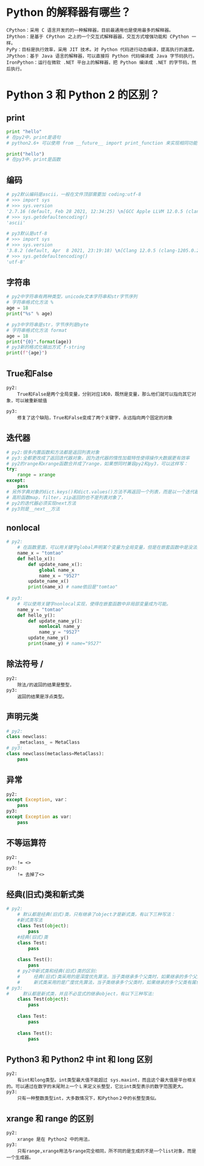 # Python 的解释器有哪些？
    CPython：采用 C 语言开发的的一种解释器，目前最通用也是使用最多的解释器。
    IPython：是基于 CPython 之上的一个交互式解释器器，交互方式增强功能和 CPython 一样。
    PyPy：目标是执行效率，采用 JIT 技术。对 Python 代码进行动态编译，提高执行的速度。
    JPython：基于 Java 语言的解释器，可以直接将 Python 代码编译成 Java 字节码执行。
    IronPython：运行在微软 .NET 平台上的解释器，把 Python 编译成 .NET 的字节码，然后执行。

# Python 3 和 Python 2 的区别？
## print
```python
print "hello"
# 在py2中，print是语句
# python2.6+ 可以使用 from __future__ import print_function 来实现相同功能，将print当作函数使用

print("hello")
# 在py3中，print是函数
```
## 编码
```python
# py2默认编码是ascii，一般在文件顶部需要加 coding:utf-8
# >>> import sys
# >>> sys.version
'2.7.16 (default, Feb 28 2021, 12:34:25) \n[GCC Apple LLVM 12.0.5 (clang-1205.0.19.59.6) [+internal-os, ptrauth-isa=deploy'
# >>> sys.getdefaultencoding()
'ascii'

# py3默认是utf-8
# >>> import sys
# >>> sys.version
'3.8.2 (default, Apr  8 2021, 23:19:18) \n[Clang 12.0.5 (clang-1205.0.22.9)]'
# >>> sys.getdefaultencoding()
'utf-8'

```

## 字符串
```python
# py2中字符串有两种类型，unicode文本字符串和str字节序列
# 字符串格式化方法 % 
age = 18
print("%s" % age)

# py3中字符串是str，字节序列是byte
# 字符串格式化方法 format
age = 18
print("{0}".format(age))
# py3新的格式化输出方式 f-string
print(f"{age}")
```

## True和False
    py2:
        True和False是两个全局变量，分别对应1和0，既然是变量，那么他们就可以指向其它对象，可以被重新赋值
    
    py3:
        修复了这个缺陷，True和False变成了两个关键字，永远指向两个固定的对象

## 迭代器
```python
# py2:很多内置函数和方法都是返回列表对象
# py3:全都更改成了返回迭代器对象，因为迭代器的惰性加载特性使得操作大数据更有效率
# py2的range和xrange函数合并成了range，如果想同时兼容py2和py3，可以这样写：
try:
    range = xrange
except:
    pass
# 另外字典对象的dict.keys()和dict.values()方法不再返回一个列表，而是以一个迭代器的'view'的对象返回，
# 高阶函数map，filter，zip返回的也不是列表对象了，
# py2的迭代器必须实现next方法
# py3则是__next__方法
```

## nonlocal 
```python
# py2:
    # 在函数里面，可以用关键字global声明某个变量为全局变量，但是在嵌套函数中是没法实现的
    name_x = "tomtao"
    def hello_x():
        def update_name_x():
            global name_x
            name_x = "9527"
        update_name_x()
        print(name_x) # name依旧是"tomtao"
    
# py3:
    # 可以使用关键字nonlocal实现，使得在嵌套函数中非局部变量成为可能。
    name_y = "tomtao"
    def hello_y():
        def update_name_y():
            nonlocal name_y
            name_y = "9527"
        update_name_y()
        print(name_y) # name="9527"
```

## 除法符号 /
    py2:
        除法/的返回的结果是整型，
    py3:
        返回的结果是浮点类型。

## 声明元类
```python
# py2:
class newclass:
    _metaclass_ = MetaClass
# py3:
class newclass(metaclass=MetaClass):
    pass
```
    
## 异常
```python
py2:
except Exception, var：
    pass
py3:
except Exception as var:
    pass
```

## 不等运算符
    py2:
        != <>
    py3:
        != 去掉了<>

## 经典(旧式)类和新式类
```python
# py2:
    # 默认都是经典(旧式)类，只有继承了object才是新式类，有以下三种写法：
    #新式类写法
    class Test(object):
        pass
    #经典(旧式)类
    class Test:
        pass
    
    class Test():
        pass
    # py2中新式类和经典(旧式)类的区别:
    #     经典(旧式)类采用的是深度优先算法，当子类继承多个父类时，如果继承的多个父类有属性相同的，根据深度优先，会以继承的第一个父类的属性为主；
    #     新式类采用的是广度优先算法，当子类继承多个父类时，如果继承的多个父类有属性相同的，根据广度优先，后面继承的属性会覆盖前面已经继承的属性。
# py3:
#     默认都是新式类，并且不必显式的继承object，有以下三种写法:
    class Test(object):
        pass
    
    class Test:
        pass
    
    class Test():
        pass
```

## Python3 和 Python2 中 int 和 long 区别
    py2:
        有int和long类型。int类型最大值不能超过 sys.maxint，而且这个最大值是平台相关的。可以通过在数字的末尾附上一个Ｌ来定义长整型，它比int类型表示的数字范围更大。
    py3:
        只有一种整数类型int，大多数情况下，和Python２中的长整型类似。

## xrange 和 range 的区别
    py2:
        xrange 是在 Python2 中的用法，
    py3:
        只有range,xrange用法与range完全相同，所不同的是生成的不是一个list对象，而是一个生成器。
